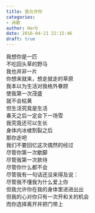 ```yaml
---  
title: 我允许你  
categories:  
- 诗歌  
author: Herb  
date: 2016-04-21 22:15:46  
draft: true
---  
```

我想你是一匹  
不吃回头草的野马  
我也并非一片  
你想来就来，想走就走的草原    
我本以为生活对我格外眷顾  
使我第一次茂盛  
就不会枯黄    
但生活究竟是生活  
春天之后一定会下一场雪  
我究竟还可以生长  
身体内冰棱割裂之后    
那你走吧  
我们不要回忆这次偶然的经过  
尽管你第一次歇脚  
尽管我第一次款待  
尽管你什么都不会  
尽管我有一句话还没来得及说：  
尽管我不懂我为什么爱上你  
但我允许你在我的身体里进进出出  
但我的心对你只有一次开和关的机会  
而你选择离开并把门带上